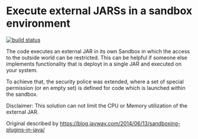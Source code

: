 # Execute external JARSs in a sandbox environment 

[![build status](https://travis-ci.org/SaschaRodekamp/sandbox.svg?branch=master)](https://travis-ci.org/SaschaRodekamp/sandbox)


The code executes an external JAR in its own Sandbox in which the access to the outside world can be restricted. 
This can be helpful if someone else implements functionality that is deployt in a single JAR and executed on your system.
 
To achieve that, the security police was extended, where a set of special permission (or en empty set) is defined for code which is launched within the sandbox. 

Disclaimer: 
This solution can not limit the CPU or Memory utilization of the external JAR.

Original described by https://blog.jayway.com/2014/06/13/sandboxing-plugins-in-java/